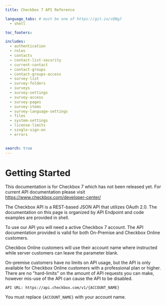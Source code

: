 ```yaml
---
title: Checkbox 7 API Reference

language_tabs: # must be one of https://git.io/vQNgJ
  - shell

toc_footers:

includes:
  - authentication
  - roles
  - contacts
  - contact-list-security
  - current-contact
  - contact-groups
  - contact-groups-access
  - survey-list
  - survey-folders
  - surveys
  - survey-settings
  - survey-access
  - survey-pages
  - survey-items
  - survey-language-settings
  - files
  - system-settings
  - license-limits
  - single-sign-on
  - errors
  

search: true
---
```


# Getting Started

<aside class="warning">This documentation is for Checkbox 7 which has not been released yet. For current API documentation please visit <a href="https://www.checkbox.com/developer-center/">https://www.checkbox.com/developer-center/</a></aside>


The Checkbox API is a REST-based JSON API that utilizes OAuth 2.0. The documentation on this page is organized by API Endpoint and code examples are provided in shell. 

To use our API you will need a active Checkbox 7 account. The API documentation provided is valid for both On-Premise and Checkbox Online customers. 

Checkbox Online customers will use their account name where instructed while server customers can leave the parameter blank. 

On-premise customers have no limits on API usage, but the API is only available for Checkbox Online customers with a professional plan or higher. There are no "hard-limits" on the amount of API requests you can make, however mis-use of the API can cause the API to be disabled. 

`API URL: https://api.checkbox.com/v1/{ACCOUNT_NAME}`

<aside class="notice">
You must replace <code>{ACCOUNT_NAME}</code> with your account name.
</aside>



